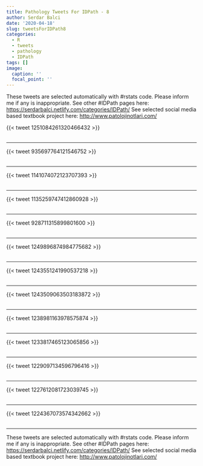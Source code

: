 ```yaml
---
title: Pathology Tweets For IDPath - 8
author: Serdar Balci
date: '2020-04-18'
slug: tweetsForIDPath8
categories:
  - R
  - tweets
  - pathology
  - IDPath
tags: []
image:
  caption: ''
  focal_point: ''
---
```



These tweets are selected automatically with #rstats code. Please inform me if any is inappropriate.
See other #IDPath pages here: https://serdarbalci.netlify.com/categories/IDPath/ 
See selected social media based textbook project here: http://www.patolojinotlari.com/

{{< tweet 1251084261320466432 >}}
<br>
<br>
<hr>
{{< tweet 935697764121546752 >}}
<br>
<br>
<hr>
{{< tweet 1141074072123707393 >}}
<br>
<br>
<hr>
{{< tweet 1135259747412860928 >}}
<br>
<br>
<hr>
{{< tweet 928711315899801600 >}}
<br>
<br>
<hr>
{{< tweet 1249896874984775682 >}}
<br>
<br>
<hr>
{{< tweet 1243551241990537218 >}}
<br>
<br>
<hr>
{{< tweet 1243509063503183872 >}}
<br>
<br>
<hr>
{{< tweet 1238981163978575874 >}}
<br>
<br>
<hr>
{{< tweet 1233817465123065856 >}}
<br>
<br>
<hr>
{{< tweet 1229097134596796416 >}}
<br>
<br>
<hr>
{{< tweet 1227612081723039745 >}}
<br>
<br>
<hr>
{{< tweet 1224367073574342662 >}}
<br>
<br>
<hr>


These tweets are selected automatically with #rstats code. Please inform me if any is inappropriate.
See other #IDPath pages here: https://serdarbalci.netlify.com/categories/IDPath/ 
See selected social media based textbook project here: http://www.patolojinotlari.com/
